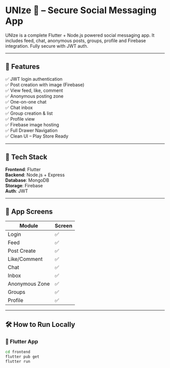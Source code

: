 # UNIze 💬 – Secure Social Messaging App

UNIze is a complete Flutter + Node.js powered social messaging app. It includes feed, chat, anonymous posts, groups, profile and Firebase integration. Fully secure with JWT auth.

---

## 🚀 Features

✅ JWT login authentication  
✅ Post creation with image (Firebase)  
✅ View feed, like, comment  
✅ Anonymous posting zone  
✅ One-on-one chat  
✅ Chat inbox  
✅ Group creation & list  
✅ Profile view  
✅ Firebase image hosting  
✅ Full Drawer Navigation  
✅ Clean UI – Play Store Ready

---

## 🧰 Tech Stack

**Frontend**: Flutter  
**Backend**: Node.js + Express  
**Database**: MongoDB  
**Storage**: Firebase  
**Auth**: JWT

---

## 📱 App Screens

| Module         | Screen |
|----------------|--------|
| Login          | ✅ |
| Feed           | ✅ |
| Post Create    | ✅ |
| Like/Comment   | ✅ |
| Chat           | ✅ |
| Inbox          | ✅ |
| Anonymous Zone | ✅ |
| Groups         | ✅ |
| Profile        | ✅ |

---

## 🛠 How to Run Locally

### 🔹 Flutter App

```bash
cd frontend
flutter pub get
flutter run

